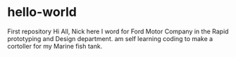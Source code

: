 # hello-world
First repository
Hi All,
Nick here I word for Ford Motor Company in the Rapid prototyping and Design department.
am self learning coding to make a cortoller for my Marine fish tank.
